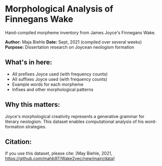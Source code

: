 # Morphological Analysis of Finnegans Wake

Hand-compiled morpheme inventory from James Joyce's Finnegans Wake.

**Author:** Maja Biehle
**Date:** Sept, 2021 (compiled over several weeks)
**Purpose:** Dissertation research on Joycean neologism formation

## What's in here:
- All prefixes Joyce used (with frequency counts)
- All suffixes Joyce used (with frequency counts)  
- Example words for each morpheme
- Infixes and other morphological patterns

## Why this matters:
Joyce's morphological creativity represents a generative grammar 
for literary neologism. This dataset enables computational analysis
of his word-formation strategies.

## Citation:
If you use this dataset, please cite: [May Biehle, 2021, https://github.com/mahb97/Wake2vec/new/main/data]
